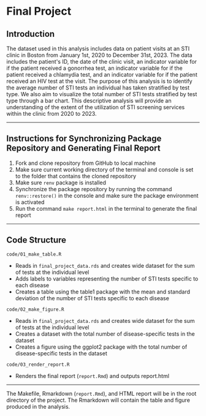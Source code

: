 # Final Project

## Introduction
The dataset used in this analysis includes data on patient visits at an STI clinic in Boston from January 1st, 2020 to December 31st, 2023. The data includes the patient's ID, the date of the clinic visit, an indicator variable for if the patient received a gonorrhea test, an indicator variable for if the patient received a chlamydia test, and an indicator variable for if the patient received an HIV test at the visit. The purpose of this analysis is to identify the average number of STI tests an individual has taken stratified by test type. We also aim to visualize the total number of STI tests stratified by test type through a bar chart. This descriptive analysis will provide an understanding of the extent of the utilization of STI screening services within the clinic from 2020 to 2023.

------------------------------------------------------------------------

## Instructions for Synchronizing Package Repository and Generating Final Report
1. Fork and clone repository from GitHub to local machine
2. Make sure current working directory of the terminal and console is set to the folder that contains the cloned repository
3. Make sure `renv` package is installed
4. Synchronize the package repository by running the command `renv::restore()` in the console and make sure the package environment is activated
3. Run the command `make report.html` in the terminal to generate the final report

------------------------------------------------------------------------

## Code Structure

`code/01_make_table.R`
  
  - Reads in `final_project_data.rds` and creates wide dataset for the sum of tests at the individual level
  - Adds labels to variables representing the number of STI tests specific to each disease 
  - Creates a table using the table1 package with the mean and standard deviation of the number of STI tests specific to each disease
  
  `code/02_make_figure.R`
  
  - Reads in `final_project_data.rds` and creates wide dataset for the sum of tests at the individual level
  - Creates a dataset with the total number of disease-specific tests in the dataset
  - Creates a figure using the ggplot2 package with the total number of disease-specific tests in the dataset
  
  `code/03_render_report.R`
  
  - Renders the final report (`report.Rmd`) and outputs report.html
  
------------------------------------------------------------------------

The Makefile, Rmarkdown (`report.Rmd`), and HTML report will be in the root directory of the project. The Rmarkdown will contain the table and figure produced in the analysis.
